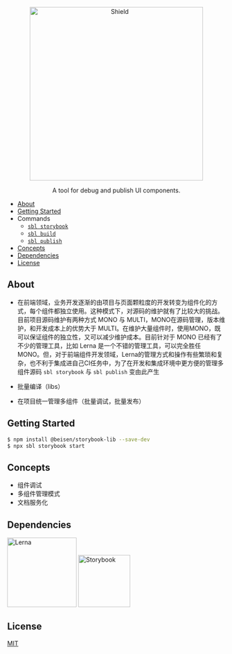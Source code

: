 
<p align="center">
  <img alt="Shield" src="http://lc-cj3ctxdw.cn-n1.lcfile.com/baf8019f3a541823d42a.png" height="400px" with="700px" />
</p>

<p align="center">
  A tool for debug and publish UI components.
</p>

* [About](#about)
* [Getting Started](#getting-started)
* Commands
  - [`sbl storybook`](./src/commands/storybook#readme)
  - [`sbl build`](./src/commands/build#readme)
  - [`sbl publish`](./src/commands/publish#readme)
* [Concepts](#concepts)
* [Dependencies](#dependencies)
* [License](#license)


## About

* 在前端领域，业务开发逐渐的由项目与页面颗粒度的开发转变为组件化的方式，每个组件都独立使用。这种模式下，对源码的维护就有了比较大的挑战。目前项目源码维护有两种方式 MONO 与 MULTI，MONO在源码管理，版本维护，和开发成本上的优势大于 MULTI。在维护大量组件时，使用MONO，既可以保证组件的独立性，又可以减少维护成本。目前针对于 MONO 已经有了不少的管理工具，比如 Lerna 是一个不错的管理工具，可以完全胜任 MONO。但，对于前端组件开发领域，Lerna的管理方式和操作有些繁琐和复杂，也不利于集成进自己CI任务中，为了在开发和集成环境中更方便的管理多组件源码 `sbl storybook` 与 `sbl publish` 变由此产生

* 批量编译（libs）
* 在项目统一管理多组件（批量调试，批量发布）

## Getting Started

```sh
$ npm install @beisen/storybook-lib --save-dev
$ npx sbl storybook start
```

## Concepts
* 组件调试
* 多组件管理模式
* 文档服务化

## Dependencies
<p align="left">
  <img alt="Lerna" src="http://lc-cj3ctxdw.cn-n1.lcfile.com/e6180c4dca55ac0e6d24.png" height="160px" with="210px" />
  <img alt="Storybook" src="http://lc-cj3ctxdw.cn-n1.lcfile.com/6dd894cd5e025fdbff2d.png" height="120px" with="170px" />
</p>

## License

[MIT](https://github.com/storybooks/storybook/blob/master/LICENSE)

